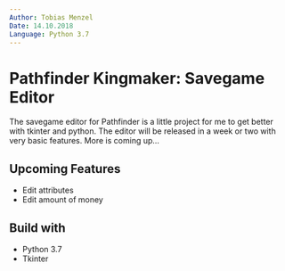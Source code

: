 ```yaml
---
Author: Tobias Menzel  
Date: 14.10.2018   
Language: Python 3.7
---
```

# Pathfinder Kingmaker: Savegame Editor

The savegame editor for Pathfinder is a little project for me to get better with tkinter and python.
The editor will be released in a week or two with very basic features. 
More is coming up...

## Upcoming Features
- Edit attributes
- Edit amount of money

## Build with
- Python 3.7
- Tkinter
